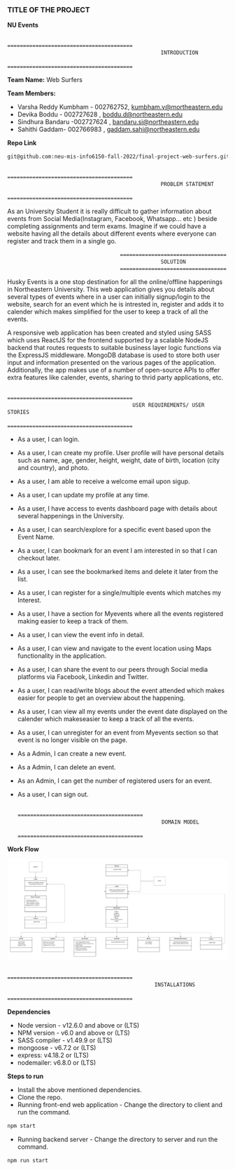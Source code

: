 <h3>TITLE OF THE PROJECT</h3>             

**NU Events**
                                             
  
                                        ========================================
                                                     INTRODUCTION
                                        ========================================

**Team Name:**  Web Surfers            
 
**Team Members:**
- Varsha Reddy Kumbham - 002762752, kumbham.v@mortheastern.edu          ​       
- Devika Boddu - 002727628​ , boddu.d@northeastern.edu          
- Sindhura Bandaru -002727624​ , bandaru.si@northeastern.edu         
- Sahithi Gaddam- 002766983​ , gaddam.sahi@northeastern.edu          

**Repo Link**
```bash
git@github.com:neu-mis-info6150-fall-2022/final-project-web-surfers.git
```

                                        ========================================
                                                     PROBLEM STATEMENT
                                        ========================================    
          
As an University Student it is really difficult to gather information about events from  Social Media(Instagram, Facebook, Whatsapp... etc ) beside completing assignments and term exams. Imagine if we could have a website having all the details about different events where everyone can register and track them in a single go.          

                                        ==================================
                                                     SOLUTION
                                        ==================================    
  
Husky Events is a one stop destination for all the online/offline happenings in Northeastern University. This web application gives you
details about several types of events where in a user can initially signup/login to the website, search for an event which he is intrested in, register and adds it to calender which makes simplified for the user to keep a track of all the events.           

A responsive web application has been created and styled using SASS which uses ReactJS for the frontend supported by a scalable NodeJS backend that routes requests to suitable business layer logic functions via the ExpressJS middleware. MongoDB database is used to store both user input and information presented on the various pages of the application. Additionally, the app makes use of a number of open-source APIs to offer extra features like calender, events, sharing to thrid party applications, etc.


                                        
                                        ========================================
                                            USER REQUIREMENTS/ USER STORIES
                                        ========================================   

- As a user, I can login. 
- As a user, I can create my profile. User profile will have personal details such as name, age, gender, height, weight, date of birth, location (city and country), and photo. 
- As a user, I am able to receive a welcome email upon sigup. 
- As a user, I can update my profile at any time.
- As a user, I have access to events dashboard page with details about several happenings in the University.
- As a user, I can search/explore for a specific event based upon the Event Name.
- As a user, I can bookmark for an event I am interested in so that I can checkout later.
- As a user, I can see the bookmarked items and delete it later from the list.
- As a user, I can register for a single/multiple events which matches my Interest.
- As a user, I have a section for Myevents where all the events registered making easier to keep a track of them.
- As a user, I can view the event info in detail.
- As a user, I can view and navigate to the event location using Maps functionality in the application.
- As a user, I can share the event to our peers through Social media platforms via Facebook, Linkedin and Twitter.
- As a user, I can read/write blogs about the event attended which makes easier for people to get an overview about the happening.
- As a user, I can view all my events under the event date displayed on the calender which makeseasier to keep a track of all the events.
- As a user, I can unregister for an event from Myevents section so that event is no longer visible on the page.
- As a Admin, I can create a new event.
- As a Admin, I can delete an event.
- As an Admin, I can get the number of registered users for an event.
- As a user, I can sign out. 
         


                                        ========================================
                                                    DOMAIN MODEL
                                        ========================================                 

**Work Flow**            

![Model Diagram](./Flow_Diagram/Domain_Model.png)       


                                        ========================================
                                                   INSTALLATIONS
                                        ========================================
**Dependencies**

- Node version - v12.6.0 and above or (LTS)
- NPM version - v6.0 and above or (LTS)
- SASS compiler - v1.49.9 or (LTS)
- mongoose - v6.7.2 or (LTS)
- express: v4.18.2 or (LTS)
- nodemailer: v6.8.0 or (LTS)


**Steps to run**

- Install the above mentioned dependencies.
- Clone the repo.
- Running front-end web application - Change the directory to client and run the command. 
```bash 
npm start
```
- Running backend server -  Change the directory to server and run the command.
```bash 
npm run start
```